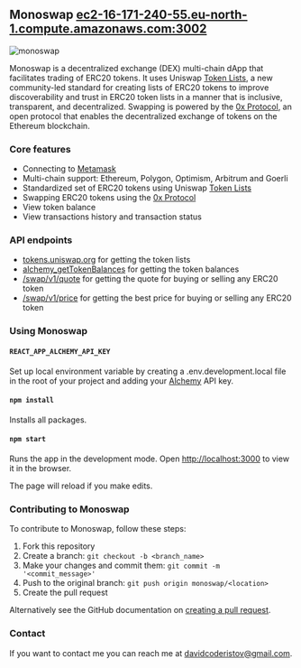 ## Monoswap [ec2-16-171-240-55.eu-north-1.compute.amazonaws.com:3002](http://ec2-16-171-240-55.eu-north-1.compute.amazonaws.com:3002/)

![monoswap](https://user-images.githubusercontent.com/85624034/197181924-02a8cd10-7559-4946-aebd-27d091edadf4.png)


Monoswap is a decentralized exchange (DEX) multi-chain dApp that facilitates trading of ERC20 tokens. It uses Uniswap [Token Lists](https://tokenlists.org/), a new community-led standard for creating lists of ERC20 tokens to improve discoverability and trust in ERC20 token lists in a manner that is inclusive, transparent, and decentralized. Swapping is powered by the [0x Protocol](https://www.0x.org/), an open protocol that enables the decentralized exchange of tokens on the Ethereum blockchain.

### Core features
- Connecting to [Metamask](https://metamask.io/)
- Multi-chain support: Ethereum, Polygon, Optimism, Arbitrum and Goerli
- Standardized set of ERC20 tokens using Uniswap [Token Lists](https://tokenlists.org/)
- Swapping ERC20 tokens using the [0x Protocol](https://www.0x.org/)
- View token balance
- View transactions history and transaction status

### API endpoints
- [tokens.uniswap.org](https://tokens.uniswap.org/) for getting the token lists
- [alchemy_getTokenBalances](https://docs.alchemy.com/reference/alchemy-gettokenbalances) for getting the token balances
- [/swap/v1/quote](https://0x.org/docs/0x-swap-api/api-references/get-swap-v1-quote) for getting the quote for buying or selling any ERC20 token
- [/swap/v1/price](https://0x.org/docs/0x-swap-api/api-references/get-swap-v1-price) for getting the best price for buying or selling any ERC20 token

### Using Monoswap

#### `REACT_APP_ALCHEMY_API_KEY`

Set up local environment variable by creating a .env.development.local file in the root of your project and adding your [Alchemy](https://www.alchemy.com/) API key.

#### `npm install`

Installs all packages.

#### `npm start`

Runs the app in the development mode.
Open [http://localhost:3000](http://localhost:3000) to view it in the browser.

The page will reload if you make edits.

### Contributing to Monoswap

To contribute to Monoswap, follow these steps:
1. Fork this repository
2. Create a branch: `git checkout -b <branch_name>`
3. Make your changes and commit them: `git commit -m '<commit_message>'`
4. Push to the original branch: `git push origin monoswap/<location>`
5. Create the pull request

Alternatively see the GitHub documentation on [creating a pull request](https://docs.github.com/en/pull-requests/collaborating-with-pull-requests/proposing-changes-to-your-work-with-pull-requests/creating-a-pull-request).

### Contact

If you want to contact me you can reach me at [davidcoderistov@gmail.com](mailto:davidcoderistov@gmail.com).
